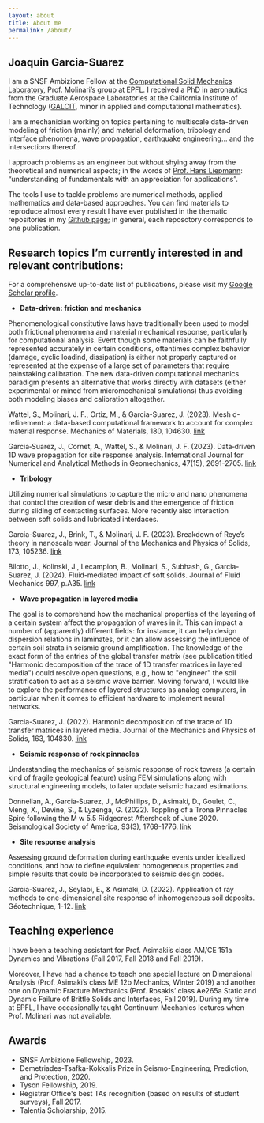 ```yaml
---
layout: about
title: About me
permalink: /about/
---
```


## Joaquin Garcia-Suarez

I am a SNSF Ambizione Fellow at the [Computational Solid Mechanics Laboratory](https://www.epfl.ch/labs/lsms/), Prof. Molinari’s group at EPFL. I received a PhD in aeronautics from the Graduate Aerospace Laboratories at the California Institute of Technology ([GALCIT](https://galcit.caltech.edu/), minor in applied and computational mathematics).

I am a mechanician working on topics pertaining to multiscale data-driven modeling of friction (mainly) and material deformation, tribology and interface phenomena, wave propagation, earthquake engineering... and the intersections thereof.

I approach problems as an engineer but without shying away from the theoretical and numerical aspects; in the words of [Prof. Hans Liepmann](https://oralhistories.library.caltech.edu/260/1/Liepmann%20OHO%20final.pdf): “understanding of fundamentals with an appreciation for applications”.

The tools I use to tackle problems are numerical methods, applied mathematics and data-based approaches. You can find materials to reproduce almost every result I have ever published in the thematic repositories in my [Github page](https://github.com/jgarciasuarez); in general, each reposotory corresponds to one publication. 


## Research topics I’m currently interested in and relevant contributions:

For a comprehensive up-to-date list of publications, please visit my [Google Scholar profile](https://scholar.google.com/citations?user=TwRZ6qsAAAAJ&hl=en).

- **Data-driven: friction and mechanics**

Phenomenological constitutive laws have traditionally been used to model both frictional phenomena and material mechanical response, particularly for computational analysis. Event though some materials can be faithfully represented accurately in certain conditions, oftentimes complex behavior (damage, cyclic loadind, dissipation) is either not properly captured or represented at the expense of a large set of parameters that require painstaking calibration. The new data-driven computational mechanics paradigm presents an alternative that works directly with datasets (either experimental or mined from micromechanical simulations) thus avoiding both modeling biases and calibration altogether. 


Wattel, S., Molinari, J. F., Ortiz, M., & Garcia-Suarez, J. (2023). Mesh d-refinement: a data-based computational framework to account for complex material response. Mechanics of Materials, 180, 104630. [link](https://www.sciencedirect.com/science/article/pii/S0167663623000765)


Garcia‐Suarez, J., Cornet, A., Wattel, S., & Molinari, J. F. (2023). Data‐driven 1D wave propagation for site response analysis. International Journal for Numerical and Analytical Methods in Geomechanics, 47(15), 2691-2705. [link](https://onlinelibrary.wiley.com/doi/full/10.1002/nag.3596)


- **Tribology**

Utilizing numerical simulations to capture the micro and nano phenomena that control the creation of wear debris and the emergence of friction during sliding of contacting surfaces. More recently also interaction between soft solids and lubricated interdaces.


Garcia-Suarez, J., Brink, T., & Molinari, J. F. (2023). Breakdown of Reye’s theory in nanoscale wear. Journal of the Mechanics and Physics of Solids, 173, 105236. [link](https://www.sciencedirect.com/science/article/pii/S0022509623000406)


Bilotto, J., Kolinski, J., Lecampion, B., Molinari, S., Subhash, G., Garcia-Suarez, J. (2024). Fluid-mediated impact of soft solids. Journal of Fluid Mechanics 997, p.A35. [link](https://www.cambridge.org/core/journals/journal-of-fluid-mechanics/article/fluidmediated-impact-of-soft-solids/E208CFA7E3181F48FB66DCE0DF20A182)


- **Wave propagation in layered media**

The goal is to comprehend how the mechanical properties of the layering of a certain system affect the propagation of waves in it. This can impact a number of (apparently) different fields: for instance, it can help design dispersion relations in laminates, or it can allow assessing the influence of certain soil strata in seismic ground amplification. The knowledge of the exact form of the entries of the global transfer matrix (see publication titled "Harmonic decomposition of the trace of 1D transfer matrices in layered media") could resolve open questions, e.g., how to "engineer" the soil stratification to act as a seismic wave barrier. Moving forward, I would like to explore the performance of layered structures as analog computers, in particular when it comes to efficient hardware to implement neural networks.


Garcia-Suarez, J. (2022). Harmonic decomposition of the trace of 1D transfer matrices in layered media. Journal of the Mechanics and Physics of Solids, 163, 104830. [link](https://www.sciencedirect.com/science/article/pii/S0022509622000461)


- **Seismic response of rock pinnacles**

Understanding the mechanics of seismic response of rock towers (a certain kind of fragile geological feature) using FEM simulations along with structural engineering models, to later update seismic hazard estimations. 


Donnellan, A., Garcia‐Suarez, J., McPhillips, D., Asimaki, D., Goulet, C., Meng, X., Devine, S., & Lyzenga, G. (2022). Toppling of a Trona Pinnacles Spire following the M w 5.5 Ridgecrest Aftershock of June 2020. Seismological Society of America, 93(3), 1768-1776. [link](https://pubs.geoscienceworld.org/ssa/srl/article-abstract/93/3/1768/612853/Toppling-of-a-Trona-Pinnacles-Spire-following-the)


- **Site response analysis**   

Assessing ground deformation during earthquake events under idealized conditions, and how to define equivalent homogeneous properties and simple results that could be incorporated to seismic design codes.


Garcia-Suarez, J., Seylabi, E., & Asimaki, D. (2022). Application of ray methods to one-dimensional site response of inhomogeneous soil deposits. Géotechnique, 1-12. [link](https://doi.org/10.1680/jgeot.21.00164)




<!--
- **Geophysics problems involving discrete particles: fault gouge**

There are a number of recurrent themes in geophysics that can benefit enormously from a numerical framework able of capturing interaction between continuum and discrete media (evolution of fluvial sediments, glacial tills, etc). In particular, one of such problems is the mechanics of fault gouge: the capacity to simulate faithfully its evolution can bring about new insights on earthquake sources. 


- **Application of path-independent integrals to soil-structure interaction**    

My PhD work focused on studying the potential of the path-independent integrals of continuum mechanics to provide a new approach to problems in soil-structure interaction. I was chiefly interested in the problem of assessment of seismic increment of pressures on retaining walls.

## Publications (as of 2022)

### Peer-reviewed articles and PhD thesis

1. Garcia-Suarez, J. (2022). Harmonic decomposition of the trace of 1D transfer matrices in layered media. Journal of the Mechanics and Physics of Solids, 163, 104830. [link](https://www.sciencedirect.com/science/article/pii/S0022509622000461)
2. Garcia-Suarez, J., Seylabi, E., & Asimaki, D. (2022). Application of ray methods to one-dimensional site response of inhomogeneous soil deposits. Géotechnique, 1-12. [link](https://doi.org/10.1680/jgeot.21.00164)
3. Garcia-Suarez, J., González-Carbajal, J., & Asimaki, D. (2022). Analytical 1D transfer functions for layered soils. Soil Dynamics and Earthquake Engineering, 163, 107532. [link](https://www.sciencedirect.com/science/article/pii/S0267726122003773)
4. Wattel, S., Garcia‐Suarez, J., & Molinari, J.-F. (2022). Understanding the mechanisms of adhesive wear for heterogeneous materials through atomistic simulations. Extreme Mechanics Letters (in press). [link](https://doi.org/10.1016/j.eml.2022.101913)
5. Voisin-Leprince, M., Garcia‐Suarez, J., Anciaux, G., & Molinari, J.-F. (2022). FEM-DEM bridging coupling for the modeling of gouge. International Journal for Numerical Methods in Engineering (accepted). [preprint link](https://engrxiv.org/preprint/view/2581)
6. Subhash, G., Garcia‐Suarez, J., Cheenady, A., Bavdekar, S., Whittington, W., & Molinari, J.-F. (2022). Stress wave propagation through a 180° bend junction in a square cross-sectional bar. International Journal of Engineering Science, 180, 103748.. [link](https://doi.org/10.1016/j.ijengsci.2022.103748)
7. Donnellan, A., Garcia‐Suarez, J., McPhillips, D., Asimaki, D., Goulet, C., Meng, X., Devine, S., & Lyzenga, G. (2022). Toppling of a Trona Pinnacles Spire following the M w 5.5 Ridgecrest Aftershock of June 2020. Seismological Society of America, 93(3), 1768-1776. [link](https://pubs.geoscienceworld.org/ssa/srl/article-abstract/93/3/1768/612853/Toppling-of-a-Trona-Pinnacles-Spire-following-the)
8. Garcia-Suarez, J., Asimaki, D., & Ortiz, M. (2021). Applications of the J-integral to dynamical problems in geotechnical engineering. Journal of the Mechanics and Physics of Solids. [link](https://www.sciencedirect.com/science/article/pii/S002250962100051X)
9. Garcia-Suarez, J., & Asimaki, D. (2020). On the fundamental resonant mode of inhomogeneous soil deposits. Soil Dynamics and Earthquake Engineering. [link](https://www.sciencedirect.com/science/article/pii/S0267726119314599)
10. Garcia-Suarez, J., & Asimaki, D. (2020). Exact seismic response of smooth rigid retaining walls resting on stiff soil. International Journal for Numerical and Analytical Methods in Geomechanics. [link](https://onlinelibrary.wiley.com/doi/abs/10.1002/nag.3082)
11. Garcia-Suarez, J., Seylabi, Elnaz E., & Asimaki, D. (2020). Seismic harmonic response of inhomogeneous soil: scaling analysis. Géotechnique. [link](https://www.icevirtuallibrary.com/doi/abs/10.1680/jgeot.19.P.042)
12. Garcia-Suarez, J., Seylabi, Elnaz E., & Asimaki, D. (2020). Linear one-dimensional site response analysis in the presence of stiffness-less free surface for certain power-law heterogeneities. Soil Dynamics and Earthquake Engineering. [link](https://www.sciencedirect.com/science/article/pii/S0267726120311568)
13. Garcia-Suarez, J. (2020). Application of path-independent integrals to soil-structure interaction. Caltech PhD Thesis. [link](https://thesis.library.caltech.edu/13587/)


### Preprints
1. Garcia-Suarez, J., Cornet, A., Wattel, S., & Molinari, J.-F. (2022). Data-driven numerical site response. [preprint link](https://arxiv.org/abs/2209.12800) 
2. Garcia-Suarez, J., Brink, T., & Molinari, J.-F. (2022). Breakdown of Reye's theory in nanoscale wear. [preprint link](https://arxiv.org/abs/2207.09561)

### Recent research in poster format
1. Wattel, S., Garcia‐Suarez, J., & Molinari, J.-F. (2022). Data-driven d-refinement: a proof-of-concept (IUTAM symposium on data-driven mechanics and surrogate modeling, October 26-28 2022, Arts et Métiers ParisTech, Paris, France). [link](https://figshare.com/articles/poster/Data-Driven_Refinement_for_linear_FEM_simulations/21395211)


### Conference papers
1. Garcia-Suarez, J., & Asimaki, D. (2018). A quasi-static displacement-based approximation of seismic earth pressures on rigid walls. In Geotechnical Earthquake Engineering and Soil Dynamics V Conference. American Society of Civil Engineers. [link](https://authors.library.caltech.edu/95709/)
2. Asimaki, D., Garcia-Suarez, J., Kusanovic, D., Nguyen, K., &  Seylabi, E. (2019). Next generation reduced order models for soil-structure interaction. In Proceedings of the 7th International Conference on Earthquake Geotechnical Engineering. Asociazione Geotecnica Italiana. [link](https://books.google.com/books?hl=en&lr=&id=_Jq4DwAAQBAJ&oi=fnd&pg=PA138&dq=info:9fOivXcBMYUJ:scholar.google.com&ots=uGoTF5wc02&sig=yz3uraQxYVDCwSmh0D14nq1YxdM#v=onepage&q&f=false)
-->

## Teaching experience

I have been a teaching assistant for Prof. Asimaki’s class AM/CE 151a Dynamics and Vibrations (Fall 2017, Fall 2018 and Fall 2019).

Moreover, I have had a chance to teach one special lecture on Dimensional Analysis (Prof. Asimaki’s class ME 12b Mechanics, Winter 2019) and another one on Dynamic Fracture Mechanics (Prof. Rosakis’ class Ae265a Static and Dynamic Failure of Brittle Solids and Interfaces, Fall 2019). During my time at EPFL, I have occasionally taught Continuum Mechanics lectures when Prof. Molinari was not available.

## Awards
- SNSF Ambizione Fellowship, 2023.
- Demetriades-Tsafka-Kokkalis Prize in Seismo-Engineering, Prediction, and Protection, 2020.
- Tyson Fellowship, 2019.
- Registrar Office's best TAs recognition (based on results of student surveys), Fall 2017.
- Talentia Scholarship, 2015.
